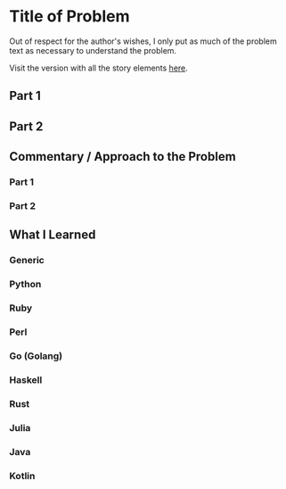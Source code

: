 # Title of Problem

Out of respect for the author's wishes, I only put as much of the problem text as necessary to understand the problem.

Visit the version with all the story elements [here](https://adventofcode.com/2024/day/13).

## Part 1

## Part 2

## Commentary / Approach to the Problem
### Part 1

### Part 2
## What I Learned

### Generic

### Python

### Ruby

### Perl

### Go (Golang)

### Haskell

### Rust

### Julia

### Java

### Kotlin
    